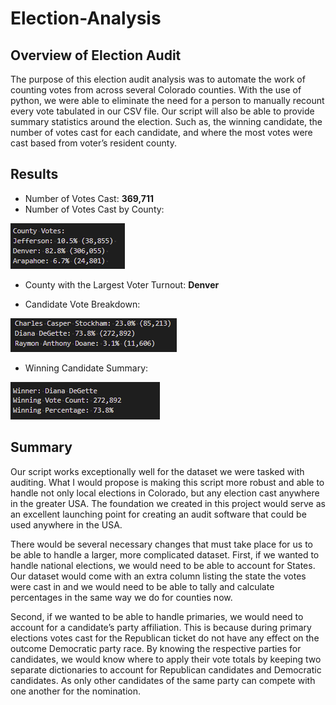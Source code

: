 # Election-Analysis

## Overview of Election Audit

The purpose of this election audit analysis was to automate the work of counting votes from across several Colorado counties. With the use of python, we were able to eliminate the need for a person to manually recount every vote tabulated in our CSV file. Our script will also be able to provide summary statistics around the election. Such as, the winning candidate, the number of votes cast for each candidate, and where the most votes were cast based from voter’s resident county.

## Results

- Number of Votes Cast: **369,711**
- Number of Votes Cast by County:

![County Breakdown](https://github.com/rulma/Election-Analysis/blob/1fa2f3c0a945e8e84d8cd862fb948bc1626815a1/Resources/County%20Breakdown.PNG)

- County with the Largest Voter Turnout: **Denver**

- Candidate Vote Breakdown:

![Candidate Breakdown](https://github.com/rulma/Election-Analysis/blob/f3973e0415392d17322dc5d65b6c3d3e199ac996/Resources/Candidate%20Breakdown.PNG)

- Winning Candidate Summary:

![Winner Breakdown](https://github.com/rulma/Election-Analysis/blob/f3973e0415392d17322dc5d65b6c3d3e199ac996/Resources/Winner%20Breakdown.PNG)

## Summary

Our script works exceptionally well for the dataset we were tasked with auditing. What I would propose is making this script more robust and able to handle not only local elections in Colorado, but any election cast anywhere in the greater USA. The foundation we created in this project would serve as an excellent launching point for creating an audit software that could be used anywhere in the USA.

There would be several necessary changes that must take place for us to be able to handle a larger, more complicated dataset. First, if we wanted to handle national elections, we would need to be able to account for States. Our dataset would come with an extra column listing the state the votes were cast in and we would need to be able to tally and calculate percentages in the same way we do for counties now.

Second, if we wanted to be able to handle primaries, we would need to account for a candidate’s party affiliation. This is because during primary elections votes cast for the Republican ticket do not have any effect on the outcome Democratic party race. By knowing the respective parties for candidates, we would know where to apply their vote totals by keeping two separate dictionaries to account for Republican candidates and Democratic candidates. As only other candidates of the same party can compete with one another for the nomination. 

